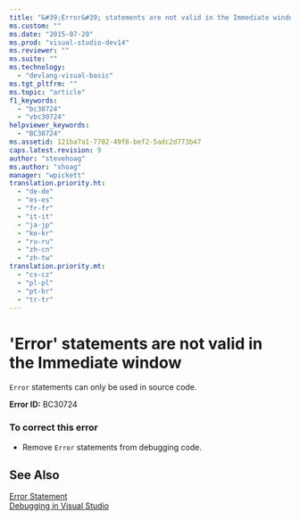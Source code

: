 ```yaml
---
title: "&#39;Error&#39; statements are not valid in the Immediate window | Microsoft Docs"
ms.custom: ""
ms.date: "2015-07-20"
ms.prod: "visual-studio-dev14"
ms.reviewer: ""
ms.suite: ""
ms.technology: 
  - "devlang-visual-basic"
ms.tgt_pltfrm: ""
ms.topic: "article"
f1_keywords: 
  - "bc30724"
  - "vbc30724"
helpviewer_keywords: 
  - "BC30724"
ms.assetid: 121ba7a1-7702-49f8-bef2-5adc2d773b47
caps.latest.revision: 9
author: "stevehoag"
ms.author: "shoag"
manager: "wpickett"
translation.priority.ht: 
  - "de-de"
  - "es-es"
  - "fr-fr"
  - "it-it"
  - "ja-jp"
  - "ko-kr"
  - "ru-ru"
  - "zh-cn"
  - "zh-tw"
translation.priority.mt: 
  - "cs-cz"
  - "pl-pl"
  - "pt-br"
  - "tr-tr"
---
```

# &#39;Error&#39; statements are not valid in the Immediate window
`Error` statements can only be used in source code.  
  
 **Error ID:** BC30724  
  
### To correct this error  
  
-   Remove `Error` statements from debugging code.  
  
## See Also  
 [Error Statement](/dotnet/visual-basic/language-reference/statements/error-statement)   
 [Debugging in Visual Studio](../debugger/debugging-in-visual-studio.md)